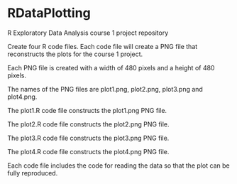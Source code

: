 # RDataPlotting
R Exploratory Data Analysis course 1 project repository

Create four R code files. 
Each code file will create a PNG file that reconstructs the plots for the course 1 project.

Each PNG file is created with a width of 480 pixels and a height of 480
pixels.

The names of the PNG files are plot1.png, plot2.png, plot3.png and
plot4.png.

The plot1.R code file constructs the plot1.png PNG file.

The plot2.R code file constructs the plot2.png PNG file.

The plot3.R code file constructs the plot3.png PNG file.

The plot4.R code file constructs the plot4.png PNG file.

Each code file includes the code for reading the data so that the plot can
be fully reproduced.
